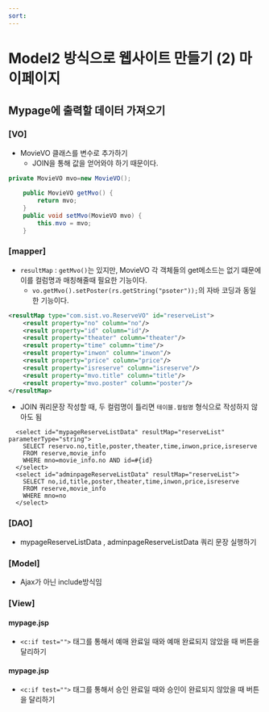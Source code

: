 ```yaml
---
sort:
---
```


# Model2 방식으로 웹사이트 만들기 (2) 마이페이지

## Mypage에 출력할 데이터 가져오기

### [VO]
- MovieVO 클래스를 변수로 추가하기
  - JOIN을 통해 값을 얻어와야 하기 때문이다.
  
```java
private MovieVO mvo=new MovieVO();
	
	public MovieVO getMvo() {
		return mvo;
	}
	public void setMvo(MovieVO mvo) {
		this.mvo = mvo;
	}
```
  
  
  
### [mapper]
- `resultMap` : `getMvo()`는 있지만, MovieVO 각 객체들의 get메소드는 없기 떄문에 이를 컬럼명과 매칭해줄때 필요한 기능이다.
  - `vo.getMvo().setPoster(rs.getString("psoter"));`의 자바 코딩과 동일한 기능이다.
  
```xml
<resultMap type="com.sist.vo.ReserveVO" id="reserveList">
  	<result property="no" column="no"/>
  	<result property="id" column="id"/>
  	<result property="theater" column="theater"/>
  	<result property="time" column="time"/>
  	<result property="inwon" column="inwon"/>
  	<result property="price" column="price"/>
  	<result property="isreserve" column="isreserve"/>
  	<result property="mvo.title" column="title"/>
  	<result property="mvo.poster" column="poster"/>
</resultMap>
```

- JOIN 쿼리문장 작성할 때, 두 컬럼명이 틀리면 `테이블.컬럼명` 형식으로 작성하지 않아도 됨

```oracle
  <select id="mypageReserveListData" resultMap="reserveList" parameterType="string">
	SELECT reservo.no,title,poster,theater,time,inwon,price,isreserve
	FROM reserve,movie_info
	WHERE mno=movie_info.no AND id=#{id}
  </select>
  <select id="adminpageReserveListData" resultMap="reserveList">
	SELECT no,id,title,poster,theater,time,inwon,price,isreserve
	FROM reserve,movie_info
	WHERE mno=no
  </select>
```

### [DAO]
- mypageReserveListData , adminpageReserveListData 쿼리 문장 실행하기

### [Model]
- Ajax가 아닌 include방식임

### [View]

#### mypage.jsp
- `<c:if test="">` 태그를 통해서 예매 완료일 때와 예매 완료되지 않았을 때 버튼을 달리하기


#### mypage.jsp
- `<c:if test="">` 태그를 통해서 승인 완료일 때와 승인이 완료되지 않았을 때 버튼을 달리하기
